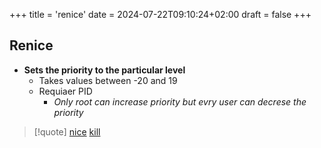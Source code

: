 +++
title = 'renice'
date = 2024-07-22T09:10:24+02:00
draft = false
+++

## Renice 
- **Sets the priority to the particular level**
	- Takes values between -20 and 19 
	- Requiaer PID
		- *Only root can increase priority but evry user can decrese the priority*


>[!quote] [nice](/obisdian_ntoes/notes_obsidian/Linux/nice.md) [kill](/obisdian_ntoes/notes_obsidian/Linux/kill.md) 